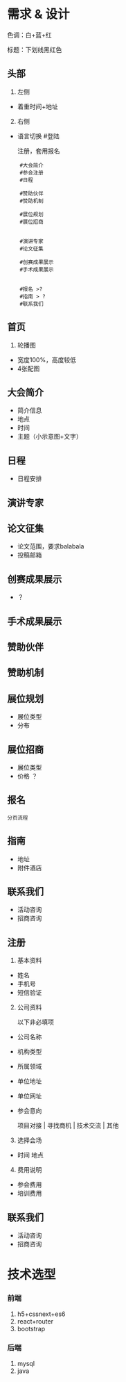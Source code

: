 # 需求 & 设计

色调：白+蓝+红

标题：下划线黑红色

## 头部

1. 左侧

- 着重时间+地址

2. 右侧

- 语言切换 #登陆

	注册，套用报名



```	
	#大会简介
	#参会注册
	#日程

	#赞助伙伴
	#赞助机制

	#展位规划
	#展位招商


	#演讲专家
	#论文征集
	
	#创赛成果展示
	#手术成果展示


	#报名 >? 
	#指南 > ?
	#联系我们
```	

##  首页

1. 轮播图

- 宽度100%，高度较低
- 4张配图

## 大会简介

- 简介信息
- 地点
- 时间
- 主题（小示意图+文字）

## 日程

- 日程安排

## 演讲专家

## 论文征集

- 论文范围，要求balabala
- 投稿邮箱

## 创赛成果展示

- ？

## 手术成果展示

## 赞助伙伴

## 赞助机制

## 展位规划

- 展位类型
- 分布

## 展位招商

- 展位类型
- 价格 ？

## 报名

	分页流程

## 指南

- 地址
- 附件酒店

## 联系我们

- 活动咨询
- 招商咨询

## 注册

1. 基本资料

- 姓名
- 手机号
- 短信验证

2. 公司资料

	以下非必填项

- 公司名称
- 机构类型
- 所属领域
- 单位地址
- 单位网址
- 参会意向

  项目对接 | 寻找商机 | 技术交流 | 其他

3. 选择会场

- 时间 地点

4. 费用说明

- 参会费用
- 培训费用

## 联系我们

- 活动咨询
- 招商咨询

# 技术选型

### 前端

1. h5+cssnext+es6 
2. react+router
3. bootstrap

### 后端

1. mysql
2. java






